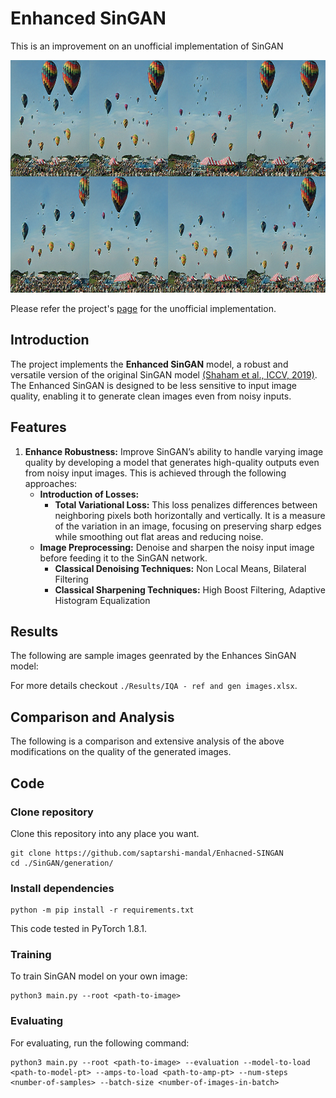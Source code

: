 # Enhanced SinGAN
This is an improvement on an unofficial implementation of SinGAN

<p align="center">
  <img width="992" height="372" src="/figures/sampled.png">
</p>

Please refer the project's [page](https://github.com/kligvasser/SinGAN) for the unofficial implementation.

## Introduction
The project implements the **Enhanced SinGAN** model, a robust and versatile version of the original SinGAN model [(Shaham et al., ICCV, 2019)](https://openaccess.thecvf.com/content_ICCV_2019/papers/Shaham_SinGAN_Learning_a_Generative_Model_From_a_Single_Natural_Image_ICCV_2019_paper.pdf). The Enhanced SinGAN is designed to be less sensitive to input image quality, enabling it to generate clean images even from noisy inputs.

## Features
1. **Enhance Robustness:** Improve SinGAN’s ability to handle varying image quality by developing a model that generates high-quality outputs even from noisy input images. This is achieved through the following  approaches:
    - **Introduction of Losses:**
        - **Total Variational Loss:** This loss penalizes differences between neighboring pixels both horizontally and vertically. It is a measure of the variation in an image, focusing on preserving sharp edges  while smoothing out flat areas and reducing noise.
    - **Image Preprocessing:** Denoise and sharpen the noisy input image before feeding it to the SinGAN network.
        - **Classical Denoising Techniques:** Non Local Means, Bilateral Filtering
        - **Classical Sharpening Techniques:** High Boost Filtering, Adaptive Histogram Equalization

## Results
The following are sample images geenrated by the Enhances SinGAN model:


For more details checkout ``` ./Results/IQA - ref and gen images.xlsx ```.

## Comparison and Analysis
The following is a comparison and extensive analysis of the above modifications on the quality of the generated images.

## Code

### Clone repository

Clone this repository into any place you want.

```
git clone https://github.com/saptarshi-mandal/Enhacned-SINGAN
cd ./SinGAN/generation/
```

### Install dependencies

```
python -m pip install -r requirements.txt
```

This code tested in PyTorch 1.8.1.

### Training
To train SinGAN model on your own image:

```
python3 main.py --root <path-to-image>
```

### Evaluating
For evaluating, run the following command:

```
python3 main.py --root <path-to-image> --evaluation --model-to-load <path-to-model-pt> --amps-to-load <path-to-amp-pt> --num-steps <number-of-samples> --batch-size <number-of-images-in-batch>
```
